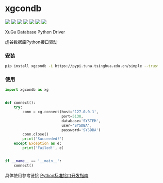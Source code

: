 # xgcondb

<a href="#"><img src="https://flat.badgen.net/badge/os/win-x86_64/cyan?icon=windows" /></a>
<a href="#"><img src="https://img.shields.io/badge/os-linux_x86_64-white?style=flat-square&logo=linux&logoColor=white&color=rgb(35%2C189%2C204)" /></a>
<a href="#"><img src="https://img.shields.io/badge/os-linux_arm64-white?style=flat-square&logo=linux&logoColor=white&color=rgb(35%2C189%2C204)" /></a>
<a href="#"><img src="https://flat.badgen.net/badge/python/3.6|3.7|3.8|3.9/blue" /></a>
<a href="#"><img src="https://flat.badgen.net/badge/pypi/v0.0.1/blue" /></a>
<a href="https://pepy.tech/project/xgcondb" ><img src="https://static.pepy.tech/badge/xgcondb" /></a>
<a href="#" ><img src="https://flat.badgen.net/badge/test/pass/green?icon=github" /></a>

XuGu Database Python Driver

虚谷数据库Python接口驱动

### 安装

```bash
pip install xgcondb -i https://pypi.tuna.tsinghua.edu.cn/simple --trusted-host=pypi.tuna.tsinghua.edu.cn
```

### 使用
```python
import xgcondb as xg


def connect():
    try:
        conn = xg.connect(host='127.0.0.1',
                          port=5138,
                          database='SYSTEM',
                          user='SYSDBA',
                          password='SYSDBA')
        conn.close()
        print('Succeeded!')
    except Exception as e:
        print('Failed!', e)


if __name__ == '__main__':
    connect()
```

具体使用参考链接 [Python标准接口开发指南](https://help.xugudb.com/documents/python-development-guide/program-guide-01)
